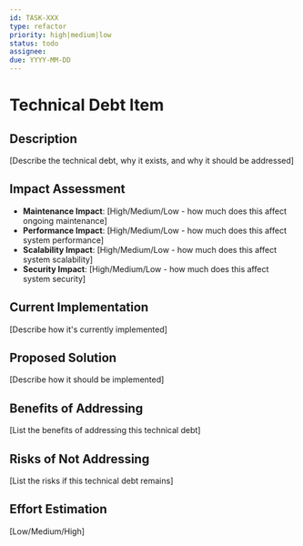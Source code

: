 ```yaml
--- 
id: TASK-XXX
type: refactor
priority: high|medium|low
status: todo
assignee: 
due: YYYY-MM-DD
---
```


# Technical Debt Item

## Description
[Describe the technical debt, why it exists, and why it should be addressed]

## Impact Assessment
- **Maintenance Impact**: [High/Medium/Low - how much does this affect ongoing maintenance]
- **Performance Impact**: [High/Medium/Low - how much does this affect system performance]
- **Scalability Impact**: [High/Medium/Low - how much does this affect system scalability]
- **Security Impact**: [High/Medium/Low - how much does this affect system security]

## Current Implementation
[Describe how it's currently implemented]

## Proposed Solution
[Describe how it should be implemented]

## Benefits of Addressing
[List the benefits of addressing this technical debt]

## Risks of Not Addressing
[List the risks if this technical debt remains]

## Effort Estimation
[Low/Medium/High]